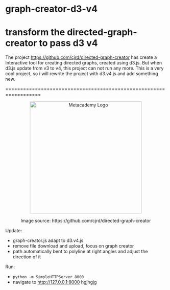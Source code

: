 # graph-creator-d3-v4
transform the directed-graph-creator to pass d3 v4
==================================================================

The project https://github.com/cjrd/directed-graph-creator has create a Interactive tool for creating directed graphs, created using d3.js. But when d3.js update from v3 to v4, this project can not run any more. 
This is a very cool project, so i will rewrite the project with d3.v4.js and add something new.

==================================================================

<p align="center">
<img src="http://obphio.us/media/images/digraph-creator.png" alt="Metacademy Logo" height="350px"/>
<p align="center">Image source: https://github.com/cjrd/directed-graph-creator</p>
</p>

Update:

* graph-creator.js adapt to d3.v4.js
* remove file download and upload, focus on graph creator 
* path automatically bent to polyline at right angles and adjust the direction of it 

Run:

* `python -m SimpleHTTPServer 8000`
* navigate to http://127.0.0.1:8000
hgjhgjg
